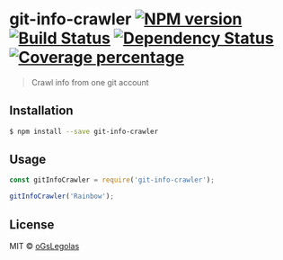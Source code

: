 # git-info-crawler [![NPM version][npm-image]][npm-url] [![Build Status][travis-image]][travis-url] [![Dependency Status][daviddm-image]][daviddm-url] [![Coverage percentage][coveralls-image]][coveralls-url]
> Crawl info from one git account

## Installation

```sh
$ npm install --save git-info-crawler
```

## Usage

```js
const gitInfoCrawler = require('git-info-crawler');

gitInfoCrawler('Rainbow');
```
## License

MIT © [oGsLegolas](oGsLP.github.io)


[npm-image]: https://badge.fury.io/js/git-info-crawler.svg
[npm-url]: https://npmjs.org/package/git-info-crawler
[travis-image]: https://travis-ci.com/oGsLP/git-info-crawler.svg?branch=master
[travis-url]: https://travis-ci.com/oGsLP/git-info-crawler
[daviddm-image]: https://david-dm.org/oGsLP/git-info-crawler.svg?theme=shields.io
[daviddm-url]: https://david-dm.org/oGsLP/git-info-crawler
[coveralls-image]: https://coveralls.io/repos/github/oGsLP/git-info-crawler/badge.svg
[coveralls-url]: https://coveralls.io/github/oGsLP/git-info-crawler
